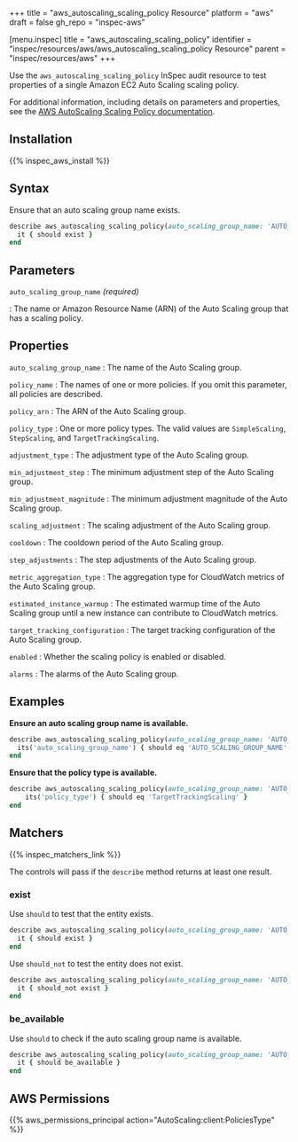 +++
title = "aws_autoscaling_scaling_policy Resource"
platform = "aws"
draft = false
gh_repo = "inspec-aws"

[menu.inspec]
title = "aws_autoscaling_scaling_policy"
identifier = "inspec/resources/aws/aws_autoscaling_scaling_policy Resource"
parent = "inspec/resources/aws"
+++

Use the `aws_autoscaling_scaling_policy` InSpec audit resource to test properties of a single Amazon EC2 Auto Scaling scaling policy.

For additional information, including details on parameters and properties, see the [AWS AutoScaling Scaling Policy documentation](https://docs.aws.amazon.com/AWSCloudFormation/latest/UserGuide/aws-properties-as-policy.html).

## Installation

{{% inspec_aws_install %}}

## Syntax

Ensure that an auto scaling group name exists.

```ruby
describe aws_autoscaling_scaling_policy(auto_scaling_group_name: 'AUTO_SCALING_GROUP_NAME') do
  it { should exist }
end
```

## Parameters

`auto_scaling_group_name` _(required)_

: The name or Amazon Resource Name (ARN) of the Auto Scaling group that has a scaling policy.

## Properties

`auto_scaling_group_name`
: The name of the Auto Scaling group.

`policy_name`
: The names of one or more policies. If you omit this parameter, all policies are described.

`policy_arn`
: The ARN of the Auto Scaling group.

`policy_type`
: One or more policy types. The valid values are `SimpleScaling`, `StepScaling`, and `TargetTrackingScaling`.

`adjustment_type`
: The adjustment type of the Auto Scaling group.

`min_adjustment_step`
: The minimum adjustment step of the Auto Scaling group.

`min_adjustment_magnitude`
: The minimum adjustment magnitude of the Auto Scaling group.

`scaling_adjustment`
: The scaling adjustment of the Auto Scaling group.

`cooldown`
: The cooldown period of the Auto Scaling group.

`step_adjustments`
: The step adjustments of the Auto Scaling group.

`metric_aggregation_type`
: The aggregation type for CloudWatch metrics of the Auto Scaling group.

`estimated_instance_warmup`
: The estimated warmup time of the Auto Scaling group until a new instance can contribute to CloudWatch metrics.

`target_tracking_configuration`
: The target tracking configuration of the Auto Scaling group.

`enabled`
: Whether the scaling policy is enabled or disabled.

`alarms`
: The alarms of the Auto Scaling group.

## Examples

**Ensure an auto scaling group name is available.**

```ruby
describe aws_autoscaling_scaling_policy(auto_scaling_group_name: 'AUTO_SCALING_GROUP_NAME') do
  its('auto_scaling_group_name') { should eq 'AUTO_SCALING_GROUP_NAME' }
end
```

**Ensure that the policy type is available.**

```ruby
describe aws_autoscaling_scaling_policy(auto_scaling_group_name: 'AUTO_SCALING_GROUP_NAME') do
    its('policy_type') { should eq 'TargetTrackingScaling' }
end
```

## Matchers

{{% inspec_matchers_link %}}

The controls will pass if the `describe` method returns at least one result.

### exist

Use `should` to test that the entity exists.

```ruby
describe aws_autoscaling_scaling_policy(auto_scaling_group_name: 'AUTO_SCALING_GROUP_NAME') do
  it { should exist }
end
```

Use `should_not` to test the entity does not exist.

```ruby
describe aws_autoscaling_scaling_policy(auto_scaling_group_name: 'AUTO_SCALING_GROUP_NAME') do
  it { should_not exist }
end
```

### be_available

Use `should` to check if the auto scaling group name is available.

```ruby
describe aws_autoscaling_scaling_policy(auto_scaling_group_name: 'AUTO_SCALING_GROUP_NAME') do
  it { should be_available }
end
```

## AWS Permissions

{{% aws_permissions_principal action="AutoScaling:client:PoliciesType" %}}
